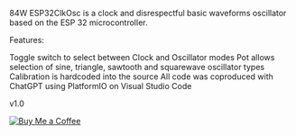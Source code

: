 84W ESP32ClkOsc is a clock and disrespectful basic waveforms oscillator based on the ESP 32 microcontroller.

Features:

Toggle switch to select between Clock and Oscillator modes
Pot allows selection of sine, triangle, sawtooth and squarewave oscillator types
Calibration is hardcoded into the source
All code was coproduced with ChatGPT using PlatformIO on Visual Studio Code

v1.0

[![Buy Me a Coffee](https://img.buymeacoffee.com/button-api/?text=Buy%20me%20a%20coffee&emoji=&slug=eight4awish&button_colour=FFDD00&font_colour=000000&font_family=Poppins&outline_colour=000000&coffee_colour=ffffff)](https://buymeacoffee.com/yourusername)
